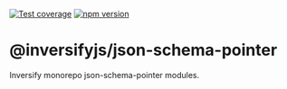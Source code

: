 [![Test coverage](https://codecov.io/gh/inversify/monorepo/branch/main/graph/badge.svg?flag=%40inversifyjs%2Fjson-schema-pointer)](https://codecov.io/gh/inversify/monorepo/branch/main/graph/badge.svg?flag=%40inversifyjs%2Fjson-schema-pointer)
[![npm version](https://img.shields.io/github/package-json/v/inversify/monorepo?filename=packages%2FjsonSchema%2Flibraries%2Fjson-schema-pointer%2Fpackage.json&style=plastic)](https://www.npmjs.com/package/@inversifyjs/json-schema-pointer)

# @inversifyjs/json-schema-pointer

Inversify monorepo json-schema-pointer modules.

